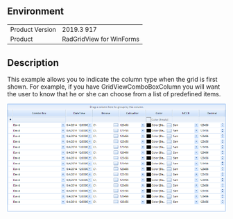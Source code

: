## Environment
<table>
	<tr>
		<td>Product Version</td>
		<td>2019.3 917</td>
	</tr>
	<tr>
		<td>Product</td>
		<td>RadGridView for WinForms</td>
	</tr>
</table>


## Description 
This example allows you to indicate the column type when the grid is first shown. For example, if you have GridViewComboBoxColumn you will want the user to know that he or she can choose from a list of predefined items.

![gridview-indicate-editor-types.png](gridview-indicate-editor-types.png)

